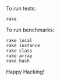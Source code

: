 To run tests:

    rake

To run benchmarks:

    rake local
    rake instance
    rake class
    rake array
    rake hash

Happy Hacking!
